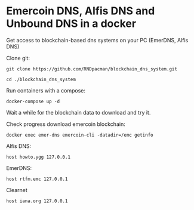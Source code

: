 # Emercoin DNS, Alfis DNS and Unbound DNS in a docker

Get access to blockchain-based dns systems on your PC (EmerDNS, Alfis DNS)


Clone git:

```
git clone https://github.com/RNDpacman/blockchain_dns_system.git
```
```
cd ./blockchain_dns_system
```

Run containers with a compose:

```
docker-compose up -d
```

Wait a while for the blockchain data to download and try it.

Check progress download emercoin blockchain:
```
docker exec emer-dns emercoin-cli -datadir=/emc getinfo
```

Alfis DNS:
```
host howto.ygg 127.0.0.1
```
EmerDNS:
```
host rtfm.emc 127.0.0.1

```
Clearnet
```
host iana.org 127.0.0.1
```
